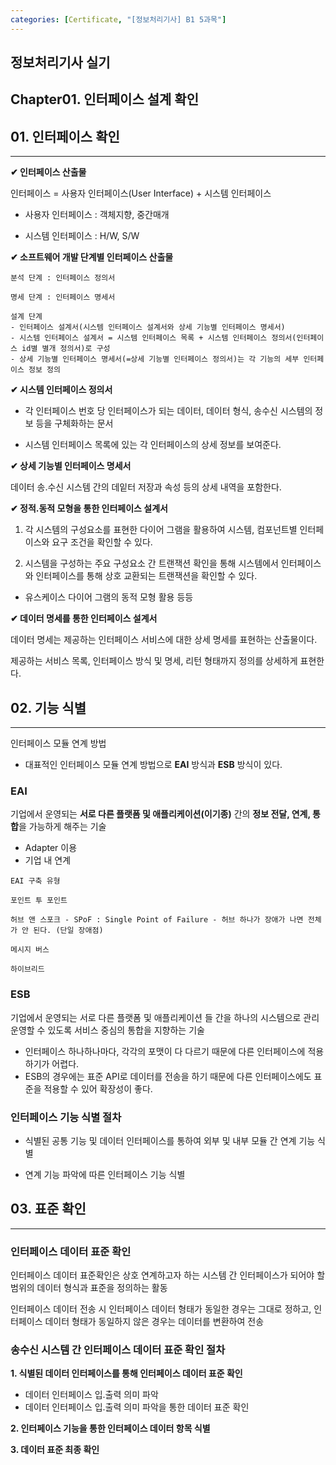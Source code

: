 ```yaml
---
categories: [Certificate, "[정보처리기사] B1 5과목"]
---
```


## 정보처리기사 실기

## Chapter01. 인터페이스 설계 확인

## 01. 인터페이스 확인

<hr>

**✔ 인터페이스 산출물**

인터페이스 = 사용자 인터페이스(User Interface) + 시스템 인터페이스

- 사용자 인터페이스 : 객체지향, 중간매개

- 시스템 인터페이스 : H/W, S/W

**✔ 소프트웨어 개발 단계별 인터페이스 산출물**

```
분석 단계 : 인터페이스 정의서

명세 단계 : 인터페이스 명세서

설계 단계 
- 인터페이스 설계서(시스템 인터페이스 설계서와 상세 기능별 인터페이스 명세서)
- 시스템 인터페이스 설계서 = 시스템 인터페이스 목록 + 시스템 인터페이스 정의서(인터페이스 id별 별개 정의서)로 구성
- 상세 기능별 인터페이스 명세서(=상세 기능별 인터페이스 정의서)는 각 기능의 세부 인터페이스 정보 정의
```

**✔ 시스템 인터페이스 정의서**

- 각 인터페이스 번호 당 인터페이스가 되는 데이터, 데이터 형식, 송수신 시스템의 정보 등을 구체화하는 문서

- 시스템 인터페이스 목록에 있는 각 인터페이스의 상세 정보를 보여준다.

**✔ 상세 기능별 인터페이스 명세서**

데이터 송.수신 시스템 간의 데잍터 저장과 속성 등의 상세 내역을 포함한다.

**✔ 정적.동적 모형을 통한 인터페이스 설계서**

1. 각 시스템의 구성요소를 표현한 다이어 그램을 활용하여 시스템, 컴포넌트별 인터페이스와 요구 조건을 확인할 수 있다.

2. 시스템을 구성하는 주요 구성요소 간 트랜잭션 확인을 통해 시스템에서 인터페이스와 인터페이스를 통해 상호 교환되는 트랜잭션을 확인할 수 있다.

- 유스케이스 다이어 그램의 동적 모형 활용 등등

**✔ 데이터 명세를 통한 인터페이스 설계서**

데이터 명세는 제공하는 인터페이스 서비스에 대한 상세 명세를 표현하는 산출물이다.

제공하는 서비스 목록, 인터페이스 방식 및 명세, 리턴 형태까지 정의를 상세하게 표현한다.

## 02. 기능 식별

<hr>

인터페이스 모듈 연계 방법

- 대표적인 인터페이스 모듈 연계 방법으로 **EAI** 방식과 **ESB** 방식이 있다.

### EAI

 기업에서 운영되는 **서로 다른 플랫폼 및 애플리케이션(이기종)** 간의 **정보 전달, 연계, 통합**을 가능하게 해주는 기술

- Adapter 이용
- 기업 내 연계

```
EAI 구축 유형

포인트 투 포인트

허브 앤 스포크 - SPoF : Single Point of Failure - 허브 하나가 장애가 나면 전체가 안 된다. (단일 장애점)

메시지 버스

하이브리드
```

### ESB

기업에서 운영되는 서로 다른 플랫폼 및 애플리케이션 들 간을 하나의 시스템으로 관리 운영할 수 있도록 서비스 중심의 통합을 지향하는 기술

- 인터페이스 하나하나마다, 각각의 포맷이 다 다르기 때문에 다른 인터페이스에 적용하기가 어렵다.
- ESB의 경우에는 표준 API로 데이터를 전송을 하기 때문에 다른 인터페이스에도 표준을 적용할 수 있어 확장성이 좋다.


### 인터페이스 기능 식별 절차

- 식별된 공통 기능 및 데이터 인터페이스를 통하여 외부 및 내부 모듈 간 연계 기능 식별

- 연계 기능 파악에 따른 인터페이스 기능 식별

## 03. 표준 확인

<hr>

### 인터페이스 데이터 표준 확인

인터페이스 데이터 표준확인은 상호 연계하고자 하는 시스템 간 인터페이스가 되어야 할 범위의 데이터 형식과 표준을 정의하는 활동

인터페이스 데이터 전송 시 인터페이스 데이터 형태가 동일한 경우는 그대로 정하고, 인터페이스 데이터 형태가 동일하지 않은 경우는 데이터를 변환하여 전송

### 송수신 시스템 간 인터페이스 데이터 표준 확인 절차

**1. 식별된 데이터 인터페이스를 통해 인터페이스 데이터 표준 확인**

- 데이터 인터페이스 입.출력 의미 파악
- 데이터 인터페이스 입.출력 의미 파악을 통한 데이터 표준 확인

**2. 인터페이스 기능을 통한 인터페이스 데이터 항목 식별**

**3. 데이터 표준 최종 확인**
